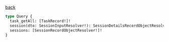 [back](../../tableOfContent.md)


```graphql
type Query {
  task_getAll: [TaskRecord!]!
  session(dto: SessionInputResolver!): SessionDetailsRecordObjectResolver!
  sessions: [SessionRecordObjectResolver!]!
}
```
